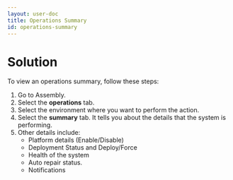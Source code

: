```yaml
---
layout: user-doc
title: Operations Summary
id: operations-summary
---
```


# Solution

To view an operations summary, follow these steps:


1. Go to Assembly.
2. Select the **operations** tab.
3. Select the environment where you want to perform the action.
4. Select the **summary** tab. 
    It tells you about the details that the system is performing.
5. Other details include:
    * Platform details (Enable/Disable)
    * Deployment Status and Deploy/Force
    * Health of the system
    * Auto repair status.
    * Notifications

